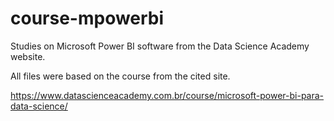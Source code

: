# course-mpowerbi

Studies on Microsoft Power BI software from the Data Science Academy website.

All files were based on the course from the cited site.

https://www.datascienceacademy.com.br/course/microsoft-power-bi-para-data-science/
